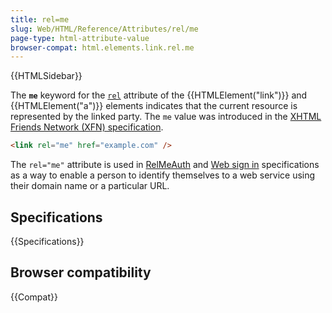 ```yaml
---
title: rel=me
slug: Web/HTML/Reference/Attributes/rel/me
page-type: html-attribute-value
browser-compat: html.elements.link.rel.me
---
```


{{HTMLSidebar}}

The **`me`** keyword for the [`rel`](/en-US/docs/Web/HTML/Reference/Element/link#rel) attribute of the {{HTMLElement("link")}} and {{HTMLElement("a")}} elements indicates that the current resource is represented by the linked party. The `me` value was introduced in the [XHTML Friends Network (XFN) specification](https://gmpg.org/xfn/).

```html
<link rel="me" href="example.com" />
```

The `rel="me"` attribute is used in [RelMeAuth](https://microformats.org/wiki/RelMeAuth) and [Web sign in](https://microformats.org/wiki/web-sign-in) specifications as a way to enable a person to identify themselves to a web service using their domain name or a particular URL.

## Specifications

{{Specifications}}

## Browser compatibility

{{Compat}}
